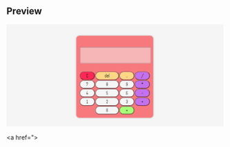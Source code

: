 ## Preview
<img src="./calculadora.png" alt="Imagem de uma calculadora digital, com tela e botões coloridos."></img>

<a href=">
